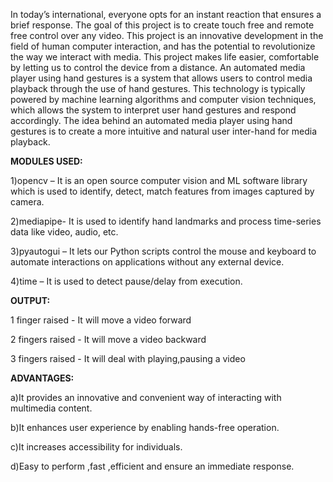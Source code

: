 In today’s international, everyone opts for  an instant reaction that ensures a brief response.
The goal of this project is to create touch free and remote free control over any video.
This project is an innovative development in the field of human computer interaction, and has the potential to revolutionize the way we interact with media.
This project makes life easier, comfortable by letting us to control the device from a distance.
An automated media player using hand gestures is a system that allows users to control media playback through the use of hand gestures.
This technology is typically powered by machine learning algorithms and computer vision techniques, which allows the system to interpret user hand gestures and respond accordingly.
The idea behind an automated media player using hand gestures is to create a more intuitive and natural user inter-hand for media playback.

**MODULES USED:**

1)opencv – It is an open source computer vision and ML software library which is used to identify, detect, match features from images captured by camera.

2)mediapipe- It is used to identify hand landmarks and process time-series data like video, audio, etc.  

3)pyautogui – It lets our Python scripts control the mouse and keyboard to automate interactions on applications without any external device. 

4)time – It is used to detect pause/delay from execution.

**OUTPUT:**

1 finger raised  - It will move a video forward 

2 fingers raised - It will move a video backward

3 fingers raised - It will deal with playing,pausing a video

**ADVANTAGES:**

a)It provides an innovative and convenient way of interacting with multimedia content.

b)It enhances user experience by enabling hands-free operation.

c)It increases accessibility for individuals.

d)Easy to perform ,fast ,efficient and ensure an immediate response.

